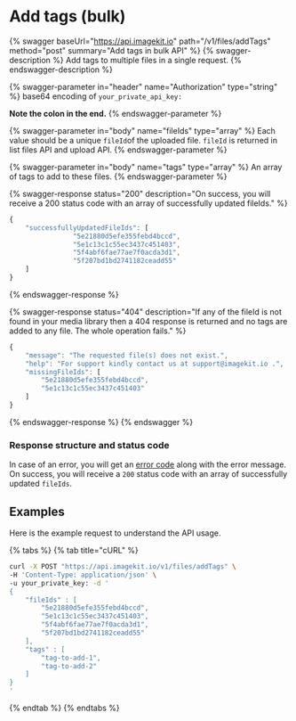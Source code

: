 # Add tags (bulk)

{% swagger baseUrl="https://api.imagekit.io" path="/v1/files/addTags" method="post" summary="Add tags in bulk API" %}
{% swagger-description %}
Add tags to multiple files in a single request.
{% endswagger-description %}

{% swagger-parameter in="header" name="Authorization" type="string" %}
base64 encoding of `your_private_api_key:`

**Note the colon in the end.**
{% endswagger-parameter %}

{% swagger-parameter in="body" name="fileIds" type="array" %}
Each value should be a unique `fileId`of the uploaded file. `fileId` is returned in list files API and upload API.
{% endswagger-parameter %}

{% swagger-parameter in="body" name="tags" type="array" %}
An array of tags to add to these files.
{% endswagger-parameter %}

{% swagger-response status="200" description="On success, you will receive a 200 status code with an array of successfully updated fileIds." %}
```javascript
{
    "successfullyUpdatedFileIds": [
				"5e21880d5efe355febd4bccd",
				"5e1c13c1c55ec3437c451403",
				"5f4abf6fae77ae7f0acda3d1", 
				"5f207bd1bd2741182ceadd55"
    ]
}
```
{% endswagger-response %}

{% swagger-response status="404" description="If any of the fileId is not found in your media library then a 404 response is returned and no tags are added to any file. The whole operation fails." %}
```javascript
{
    "message": "The requested file(s) does not exist.",
    "help": "For support kindly contact us at support@imagekit.io .",
    "missingFileIds": [
        "5e21880d5efe355febd4bccd",
        "5e1c13c1c55ec3437c451403"
    ]
}
```
{% endswagger-response %}
{% endswagger %}

### Response structure and status code

In case of an error, you will get an [error code](../api-introduction/#error-codes) along with the error message. On success, you will receive a `200` status code with an array of successfully updated `fileIds`.

## Examples

Here is the example request to understand the API usage.

{% tabs %}
{% tab title="cURL" %}
```bash
curl -X POST "https://api.imagekit.io/v1/files/addTags" \
-H 'Content-Type: application/json' \
-u your_private_key: -d '
{
	"fileIds" : [
		"5e21880d5efe355febd4bccd",
		"5e1c13c1c55ec3437c451403",
		"5f4abf6fae77ae7f0acda3d1", 
		"5f207bd1bd2741182ceadd55"
	],
	"tags" : [
		"tag-to-add-1", 
		"tag-to-add-2"
	]
}
'
```
{% endtab %}
{% endtabs %}
